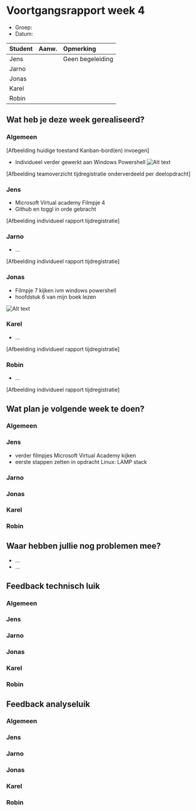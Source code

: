 # Voortgangsrapport week 4

* Groep:
* Datum:

| Student  | Aanw. | Opmerking |
| :---     | :---  | :---      |
| Jens |       |      Geen begeleiding     |
| Jarno |       |           |
| Jonas |       |           |
| Karel |       |           |
| Robin |       |           |

## Wat heb je deze week gerealiseerd?

### Algemeen

[Afbeelding huidige toestand Kanban-bord(en) invoegen]

* Individueel verder gewerkt aan Windows Powershell
![Alt text](http://i.imgur.com/47mZ4Y7.png)

[Afbeelding teamoverzicht tijdregistratie onderverdeeld per deelopdracht]

### Jens

* Microsoft Virtual academy Filmpje 4
* Github en toggl in orde gebracht

[Afbeelding individueel rapport tijdregistratie]

### Jarno

* ...

[Afbeelding individueel rapport tijdregistratie]

### Jonas

* Filmpje 7 kijken ivm windows powershell
* hoofdstuk 6 van mijn boek lezen

![Alt text](http://i.prntscr.com/439c8880e0f6441d99dd837c9e9d9997.png)

### Karel

* ...

[Afbeelding individueel rapport tijdregistratie]

### Robin

* ...

[Afbeelding individueel rapport tijdregistratie]


## Wat plan je volgende week te doen?

### Algemeen
### Jens
* verder filmpjes Microsoft Virtual Academy kijken
* eerste stappen zetten in opdracht Linux: LAMP stack

### Jarno
### Jonas
### Karel
### Robin


## Waar hebben jullie nog problemen mee?

* ...
* ...

## Feedback technisch luik

### Algemeen

### Jens
### Jarno
### Jonas
### Karel
### Robin

## Feedback analyseluik

### Algemeen

### Jens
### Jarno
### Jonas
### Karel
### Robin

